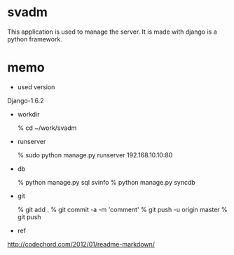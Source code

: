 svadm
=====

This application is used to manage the server.
It is made with django is a python framework.

memo
====

* used version

Django-1.6.2

* workdir

    % cd ~/work/svadm

* runserver

    % sudo python manage.py runserver 192.168.10.10:80

* db

    % python manage.py sql svinfo
    % python manage.py syncdb

* git

    % git add .
    % git commit -a -m 'comment'
    % git push -u origin master
    % git push

* ref

<http://codechord.com/2012/01/readme-markdown/>
